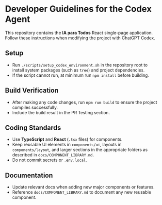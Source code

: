 # Developer Guidelines for the Codex Agent

This repository contains the **IA para Todos** React single-page application.
Follow these instructions when modifying the project with ChatGPT Codex.

## Setup
- Run `./scripts/setup_codex_environment.sh` in the repository root to install system packages (such as `tree`) and project dependencies.
- If the script cannot run, at minimum run `npm install` before building.

## Build Verification
- After making any code changes, run `npm run build` to ensure the project compiles successfully.
- Include the build result in the PR Testing section.

## Coding Standards
- Use **TypeScript** and **React** (`.tsx` files) for components.
- Keep reusable UI elements in `components/ui`, layouts in `components/layout`, and larger sections in the appropriate folders as described in `docs/COMPONENT_LIBRARY.md`.
- Do not commit secrets or `.env.local`.

## Documentation
- Update relevant docs when adding new major components or features.
- Reference `docs/COMPONENT_LIBRARY.md` to document any new reusable component.


